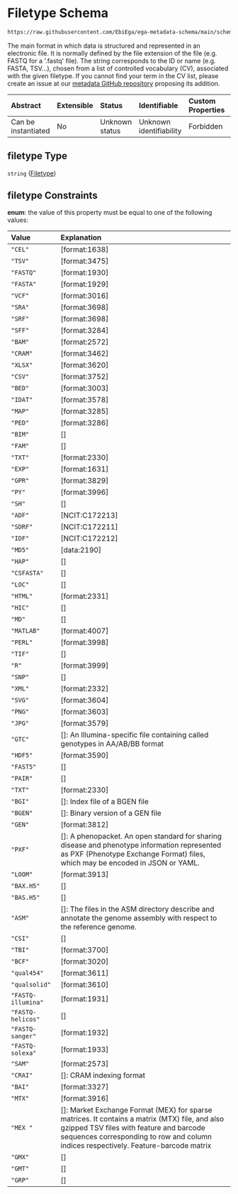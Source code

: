# Filetype Schema

```txt
https://raw.githubusercontent.com/EbiEga/ega-metadata-schema/main/schemas/EGA.common-definitions.json#/$defs/fileObject/properties/filetype
```

The main format in which data is structured and represented in an electronic file. It is normally defined by the file extension of the file (e.g. FASTQ for a '.fastq' file). The string corresponds to the ID or name (e.g. FASTA, TSV...), chosen from a list of controlled vocabulary (CV), associated with the given filetype. If you cannot find your term in the CV list, please create an issue at our [metadata GitHub repository](https://github.com/EbiEga/ega-metadata-schema/issues/new/choose) proposing its addition.

| Abstract            | Extensible | Status         | Identifiable            | Custom Properties | Additional Properties | Access Restrictions | Defined In                                                                                           |
| :------------------ | :--------- | :------------- | :---------------------- | :---------------- | :-------------------- | :------------------ | :--------------------------------------------------------------------------------------------------- |
| Can be instantiated | No         | Unknown status | Unknown identifiability | Forbidden         | Allowed               | none                | [EGA.common-definitions.json\*](../../../schemas/EGA.common-definitions.json "open original schema") |

## filetype Type

`string` ([Filetype](ega-4-defs-ega-file-object-properties-filetype.md))

## filetype Constraints

**enum**: the value of this property must be equal to one of the following values:

| Value              | Explanation                                                                                                                                                                                                                         |
| :----------------- | :---------------------------------------------------------------------------------------------------------------------------------------------------------------------------------------------------------------------------------- |
| `"CEL"`            | \[format:1638]                                                                                                                                                                                                                      |
| `"TSV"`            | \[format:3475]                                                                                                                                                                                                                      |
| `"FASTQ"`          | \[format:1930]                                                                                                                                                                                                                      |
| `"FASTA"`          | \[format:1929]                                                                                                                                                                                                                      |
| `"VCF"`            | \[format:3016]                                                                                                                                                                                                                      |
| `"SRA"`            | \[format:3698]                                                                                                                                                                                                                      |
| `"SRF"`            | \[format:3698]                                                                                                                                                                                                                      |
| `"SFF"`            | \[format:3284]                                                                                                                                                                                                                      |
| `"BAM"`            | \[format:2572]                                                                                                                                                                                                                      |
| `"CRAM"`           | \[format:3462]                                                                                                                                                                                                                      |
| `"XLSX"`           | \[format:3620]                                                                                                                                                                                                                      |
| `"CSV"`            | \[format:3752]                                                                                                                                                                                                                      |
| `"BED"`            | \[format:3003]                                                                                                                                                                                                                      |
| `"IDAT"`           | \[format:3578]                                                                                                                                                                                                                      |
| `"MAP"`            | \[format:3285]                                                                                                                                                                                                                      |
| `"PED"`            | \[format:3286]                                                                                                                                                                                                                      |
| `"BIM"`            | \[]                                                                                                                                                                                                                                 |
| `"FAM"`            | \[]                                                                                                                                                                                                                                 |
| `"TXT"`            | \[format:2330]                                                                                                                                                                                                                      |
| `"EXP"`            | \[format:1631]                                                                                                                                                                                                                      |
| `"GPR"`            | \[format:3829]                                                                                                                                                                                                                      |
| `"PY"`             | \[format:3996]                                                                                                                                                                                                                      |
| `"SH"`             | \[]                                                                                                                                                                                                                                 |
| `"ADF"`            | \[NCIT:C172213]                                                                                                                                                                                                                     |
| `"SDRF"`           | \[NCIT:C172211]                                                                                                                                                                                                                     |
| `"IDF"`            | \[NCIT:C172212]                                                                                                                                                                                                                     |
| `"MD5"`            | \[data:2190]                                                                                                                                                                                                                        |
| `"HAP"`            | \[]                                                                                                                                                                                                                                 |
| `"CSFASTA"`        | \[]                                                                                                                                                                                                                                 |
| `"LOC"`            | \[]                                                                                                                                                                                                                                 |
| `"HTML"`           | \[format:2331]                                                                                                                                                                                                                      |
| `"HIC"`            | \[]                                                                                                                                                                                                                                 |
| `"MD"`             | \[]                                                                                                                                                                                                                                 |
| `"MATLAB"`         | \[format:4007]                                                                                                                                                                                                                      |
| `"PERL"`           | \[format:3998]                                                                                                                                                                                                                      |
| `"TIF"`            | \[]                                                                                                                                                                                                                                 |
| `"R"`              | \[format:3999]                                                                                                                                                                                                                      |
| `"SNP"`            | \[]                                                                                                                                                                                                                                 |
| `"XML"`            | \[format:2332]                                                                                                                                                                                                                      |
| `"SVG"`            | \[format:3604]                                                                                                                                                                                                                      |
| `"PNG"`            | \[format:3603]                                                                                                                                                                                                                      |
| `"JPG"`            | \[format:3579]                                                                                                                                                                                                                      |
| `"GTC"`            | \[]: An Illumina-specific file containing called genotypes in AA/AB/BB format                                                                                                                                                       |
| `"HDF5"`           | \[format:3590]                                                                                                                                                                                                                      |
| `"FAST5"`          | \[]                                                                                                                                                                                                                                 |
| `"PAIR"`           | \[]                                                                                                                                                                                                                                 |
| `"TXT"`            | \[format:2330]                                                                                                                                                                                                                      |
| `"BGI"`            | \[]: Index file of a BGEN file                                                                                                                                                                                                      |
| `"BGEN"`           | \[]: Binary version of a GEN file                                                                                                                                                                                                   |
| `"GEN"`            | \[format:3812]                                                                                                                                                                                                                      |
| `"PXF"`            | \[]: A phenopacket. An open standard for sharing disease and phenotype information represented as PXF (Phenotype Exchange Format) files, which may be encoded in JSON or YAML.                                                      |
| `"LOOM"`           | \[format:3913]                                                                                                                                                                                                                      |
| `"BAX.H5"`         | \[]                                                                                                                                                                                                                                 |
| `"BAS.H5"`         | \[]                                                                                                                                                                                                                                 |
| `"ASM"`            | \[]: The files in the ASM directory describe and annotate the genome assembly with respect to the reference genome.                                                                                                                 |
| `"CSI"`            | \[]                                                                                                                                                                                                                                 |
| `"TBI"`            | \[format:3700]                                                                                                                                                                                                                      |
| `"BCF"`            | \[format:3020]                                                                                                                                                                                                                      |
| `"qual454"`        | \[format:3611]                                                                                                                                                                                                                      |
| `"qualsolid"`      | \[format:3610]                                                                                                                                                                                                                      |
| `"FASTQ-illumina"` | \[format:1931]                                                                                                                                                                                                                      |
| `"FASTQ-helicos"`  | \[]                                                                                                                                                                                                                                 |
| `"FASTQ-sanger"`   | \[format:1932]                                                                                                                                                                                                                      |
| `"FASTQ-solexa"`   | \[format:1933]                                                                                                                                                                                                                      |
| `"SAM"`            | \[format:2573]                                                                                                                                                                                                                      |
| `"CRAI"`           | \[]: CRAM indexing format                                                                                                                                                                                                           |
| `"BAI"`            | \[format:3327]                                                                                                                                                                                                                      |
| `"MTX"`            | \[format:3916]                                                                                                                                                                                                                      |
| `"MEX "`           | \[]: Market Exchange Format (MEX) for sparse matrices. It  contains a matrix (MTX) file, and also gzipped TSV files with feature and barcode sequences corresponding to row and column indices respectively. Feature-barcode matrix |
| `"GMX"`            | \[]                                                                                                                                                                                                                                 |
| `"GMT"`            | \[]                                                                                                                                                                                                                                 |
| `"GRP"`            | \[]                                                                                                                                                                                                                                 |
